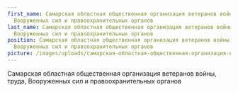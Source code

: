 ```yaml
---
first_name: Самарская областная общественная организация ветеранов войны, труда,
  Вооруженных сил и правоохранительных органов
last_name: Самарская областная общественная организация ветеранов войны, труда,
  Вооруженных сил и правоохранительных органов
position: Самарская областная общественная организация ветеранов войны, труда,
  Вооруженных сил и правоохранительных органов
picture: /images/uploads/самарская-областная-общественная-организация-ветеранов-войны-труда-вооруженных-сил-и-правоохранительных-органов.jpg
---
```

Самарская областная общественная организация ветеранов войны, труда, Вооруженных сил и правоохранительных органов